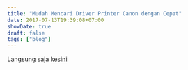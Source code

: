 ```yaml
---
title: "Mudah Mencari Driver Printer Canon dengan Cepat"
date: 2017-07-13T19:39:08+07:00
showDate: true
draft: false
tags: ["blog"]
---
```

Langsung saja [kesini](http://support-id.canon-asia.com/?personal)

